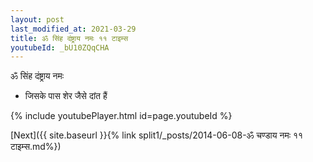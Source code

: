 ```yaml
---
layout: post
last_modified_at: 2021-03-29
title: ॐ सिंह दंष्ट्राय नमः ११ टाइम्स
youtubeId: _bU10ZQqCHA
---
```

 
 
 ॐ सिंह दंष्ट्राय नमः  
 
 -  जिसके पास शेर जैसे दांत हैं 
 
  
 
  
 
 
 
 
 
 


{% include youtubePlayer.html id=page.youtubeId %}
 
[Next]({{ site.baseurl }}{% link  split1/_posts/2014-06-08-ॐ चण्डाय नमः ११ टाइम्स.md%})
 
